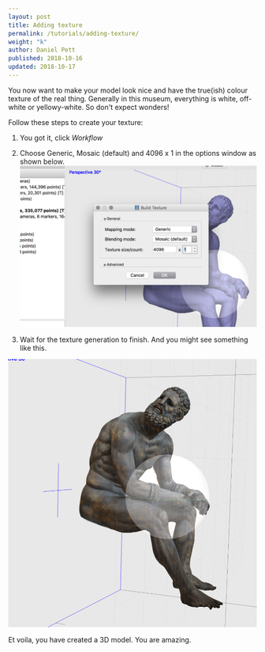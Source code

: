 ```yaml
---
layout: post
title: Adding texture
permalink: /tutorials/adding-texture/
weight: "k"
author: Daniel Pett
published: 2018-10-16
updated: 2018-10-17
---
```


You now want to make your model look nice and have the true(ish) colour texture of the real thing. Generally in this museum, everything is white, off-white or yellowy-white. So don't expect wonders!

Follow these steps to create your texture:

1. You got it, click *Workflow*
2. Choose Generic, Mosaic (default) and 4096 x 1 in the options window as shown below.<br />
![The photoscan window](images/texture.jpg "Photoscan interface window")

3. Wait for the texture generation to finish. And you might see something like this.<br />

![The photoscan window](images/finished.jpg "Photoscan interface window")

Et voila, you have created a 3D model. You are amazing. 
